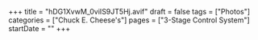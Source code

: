 +++
title = "hDG1XvwM_0viIS9JT5Hj.avif"
draft = false
tags = ["Photos"]
categories = ["Chuck E. Cheese's"]
pages = ["3-Stage Control System"]
startDate = ""
+++

